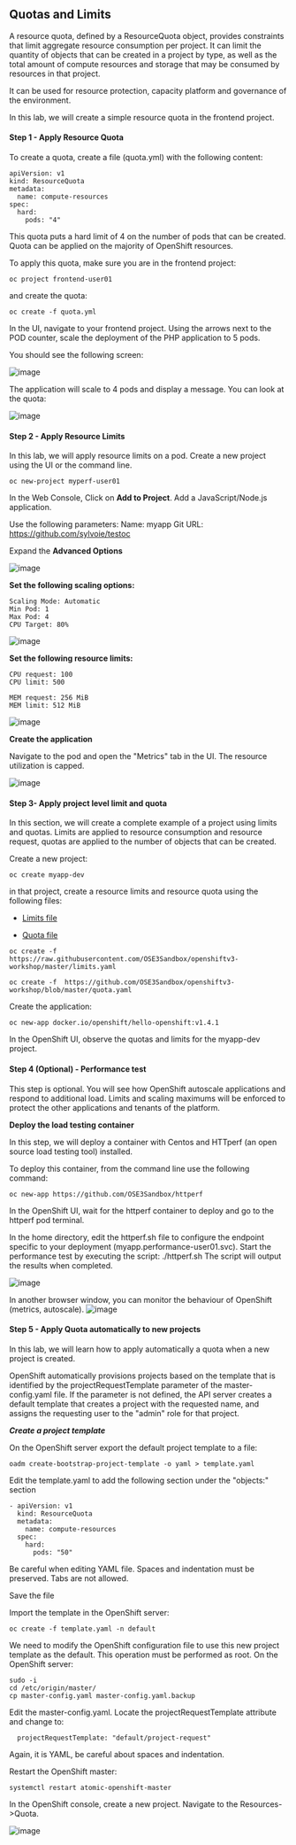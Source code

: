 ## Quotas and Limits

A resource quota, defined by a ResourceQuota object, provides constraints that limit aggregate resource consumption per project. It can limit the quantity of objects that can be created in a project by type, as well as the total amount of compute resources and storage that may be consumed by resources in that project.

It can be used for resource protection, capacity platform and governance of the environment.

In this lab, we will create a simple resource quota in the frontend project.


#### Step 1 - Apply Resource Quota

To create a quota, create a file (quota.yml) with the following content:


```
apiVersion: v1
kind: ResourceQuota
metadata:
  name: compute-resources
spec:
  hard:
    pods: "4"

```

This quota puts a hard limit of 4 on the number of pods that can be created. Quota can be applied on the majority of OpenShift resources.

To apply this quota, make sure you are in the frontend project:
```
oc project frontend-user01
```
and create the quota:
```
oc create -f quota.yml
```
In the UI, navigate to your frontend project. Using the arrows next to the POD counter, scale the deployment of the PHP application to 5 pods.

You should see the following screen:

![image](images/scale-test-1.png)

The application will scale to 4 pods and display a message.
You can look at the quota:

![image](images/scale-test-2.png)


#### Step 2 - Apply Resource Limits

In this lab, we will apply resource limits on a pod.
Create a new project using the UI or the command line.

```
oc new-project myperf-user01
```
In the Web Console, Click on **Add to Project**.
Add a JavaScript/Node.js application.

Use the following parameters:
Name: myapp
Git URL: https://github.com/sylvoie/testoc

Expand the **Advanced Options**

![image](images/nodejs-perf1.png)

**Set the following scaling options:**

```
Scaling Mode: Automatic
Min Pod: 1
Max Pod: 4
CPU Target: 80%
```

![image](images/nodejs-perf2.png)


**Set the following resource limits:**

```
CPU request: 100
CPU limit: 500

MEM request: 256 MiB
MEM limit: 512 MiB
```

![image](images/nodejs-perf3.png)

**Create the application**

Navigate to the pod and open the "Metrics" tab in the UI.
The resource utilization is capped.

![image](images/nodejs-perf4.png)




#### Step 3- Apply project level limit and quota

In this section, we will create a complete example of a project using limits and quotas. Limits are applied to resource consumption and resource request, quotas are applied to the number of objects that can be created.

Create a new project:

```
oc create myapp-dev
```

in that project, create a resource limits and resource quota using the following files:

* [Limits file](limits.yaml)

* [Quota file](Quota.yaml)


```
oc create -f https://raw.githubusercontent.com/OSE3Sandbox/openshiftv3-workshop/master/limits.yaml
```
```
oc create -f  https://github.com/OSE3Sandbox/openshiftv3-workshop/blob/master/quota.yaml
```

Create the application:

```
oc new-app docker.io/openshift/hello-openshift:v1.4.1
```

In the OpenShift UI, observe the quotas and limits for the myapp-dev project.


#### Step 4 (Optional) - Performance test

This step is optional. You will see how OpenShift autoscale applications and respond to additional load. Limits and scaling maximums will be enforced to protect the other applications and tenants of the platform.

**Deploy the load testing container**

In this step, we will deploy a container with Centos and HTTperf (an open source load testing tool) installed.

To deploy this container, from the command line use the following command:

```
oc new-app https://github.com/OSE3Sandbox/httperf
```

In the OpenShift UI, wait for the httperf container to deploy and go to the httperf pod terminal.

In the home directory, edit the httperf.sh file to configure the endpoint specific to your deployment (myapp.performance-user01.svc).
Start the performance test by executing the script: ./httperf.sh
The script will output the results when completed.

![image](images/term.png)

In another browser window, you can monitor the behaviour of OpenShift (metrics, autoscale).
![image](images/autoscale.png)


#### Step 5 - Apply Quota automatically to new projects

In this lab, we will learn how to apply automatically a quota when a new project is created.

OpenShift automatically provisions projects based on the template that is identified by the projectRequestTemplate parameter of the master-config.yaml file. If the parameter is not defined, the API server creates a default template that creates a project with the requested name, and assigns the requesting user to the "admin" role for that project.

***Create a project template***

On the OpenShift server export the default project template to a file:

```
oadm create-bootstrap-project-template -o yaml > template.yaml
```

Edit the template.yaml to add the following section under the "objects:" section

```
- apiVersion: v1
  kind: ResourceQuota
  metadata:
    name: compute-resources
  spec:
    hard:
      pods: "50"
```

Be careful when editing YAML file. Spaces and indentation must be preserved. Tabs are not allowed.

Save the file

Import the template in the OpenShift server:

```
oc create -f template.yaml -n default
```

We need to modify the OpenShift configuration file to use this new project template as the default. This operation must be performed as root. On the OpenShift server:

```
sudo -i
cd /etc/origin/master/
cp master-config.yaml master-config.yaml.backup
```

Edit the master-config.yaml. Locate the projectRequestTemplate attribute and change to:

```
  projectRequestTemplate: "default/project-request"
```

Again, it is YAML, be careful about spaces and indentation.

Restart the OpenShift master:

```
systemctl restart atomic-openshift-master
```

In the OpenShift console, create a new project.
Navigate to the Resources->Quota.

![image](images/autoquota.png)
